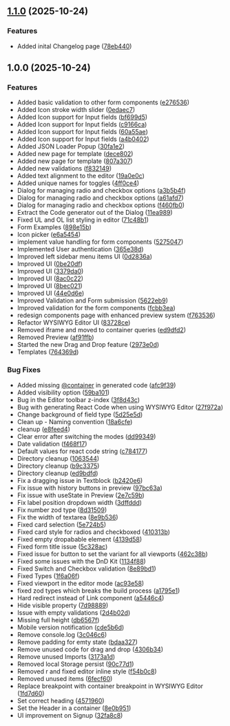 ## [1.1.0](https://github.com/iduspara/shadcn-builder/compare/v1.0.0...v1.1.0) (2025-10-24)


### Features

* Added inital Changelog page ([78eb440](https://github.com/iduspara/shadcn-builder/commit/78eb440a2a616ae0dfdac1837b514cef2594b40a))

## 1.0.0 (2025-10-24)


### Features

* Added basic validation to other form components ([e276536](https://github.com/iduspara/shadcn-builder/commit/e276536819f56523ed58a60b6f4fe80a9fdad731))
* Added Icon stroke width slider ([0edaec7](https://github.com/iduspara/shadcn-builder/commit/0edaec7672a98755c296bddfca1ad47e8b568f91))
* Added Icon support for Input fields ([bf699d5](https://github.com/iduspara/shadcn-builder/commit/bf699d50ba565b041ddcbb705152dd29bcffbe99))
* Added Icon support for Input fields ([c9166ca](https://github.com/iduspara/shadcn-builder/commit/c9166ca8c1298a13f89b722ce1c785aa7e467b97))
* Added Icon support for Input fields ([60a55ae](https://github.com/iduspara/shadcn-builder/commit/60a55ae0c16695caa30a14723e7b9449bdebc543))
* Added Icon support for Input fields ([a4b0402](https://github.com/iduspara/shadcn-builder/commit/a4b0402e133074bf3c69794208222c35f1baec67))
* Added JSON Loader Popup ([30fa1e2](https://github.com/iduspara/shadcn-builder/commit/30fa1e2df0e504d25257026c70ea46177614d69b))
* Added new page for template ([dece802](https://github.com/iduspara/shadcn-builder/commit/dece802f947eeae379881964fad2414e46580a34))
* Added new page for template ([807a307](https://github.com/iduspara/shadcn-builder/commit/807a307255f20d8c19cbe882980b54334f2f9cae))
* Added new validations ([f832149](https://github.com/iduspara/shadcn-builder/commit/f8321493ecaf68ecc1c070c7e70ea8616d32514e))
* Added text alignment to the editor ([19a0e0c](https://github.com/iduspara/shadcn-builder/commit/19a0e0c1f2d312aafad8ad0b0d804d3be59ddc41))
* Added unique names for toggles ([4ff0ce4](https://github.com/iduspara/shadcn-builder/commit/4ff0ce478d0d7a540da8da74c4d7f256090143a4))
* Dialog for managing radio and checkbox options ([a3b5b4f](https://github.com/iduspara/shadcn-builder/commit/a3b5b4fbe5a777aa18135bcf92f948823bab6146))
* Dialog for managing radio and checkbox options ([a61afd7](https://github.com/iduspara/shadcn-builder/commit/a61afd7218d91aa218f5bdb70ec243a3d218aae4))
* Dialog for managing radio and checkbox options ([f460fb0](https://github.com/iduspara/shadcn-builder/commit/f460fb0c1f84ae2d79f46b98432031b3dc0ed330))
* Extract the Code generator out of the Dialog ([11ea989](https://github.com/iduspara/shadcn-builder/commit/11ea989b0dcbec7c4f0315ff5af8b77fb05e3ed1))
* Fixed UL and OL list styling in editor ([71c48b1](https://github.com/iduspara/shadcn-builder/commit/71c48b19becc192aa162b3559c188fffba6c53f7))
* Form Examples ([898e15b](https://github.com/iduspara/shadcn-builder/commit/898e15b5aa8b70afe8b817fdbadabb4db5968649))
* Icon picker ([e6a5454](https://github.com/iduspara/shadcn-builder/commit/e6a54545c0424cd43c1fd553de0cb331eaf3598b))
* implement value handling for form components ([5275047](https://github.com/iduspara/shadcn-builder/commit/5275047709e97ecd5bce6d15ea2859eb2cda0cd5))
* Implemented User authentication ([365e38d](https://github.com/iduspara/shadcn-builder/commit/365e38dab533b8e905a3b17635b5e7728874845b))
* Improved left sidebar menu items UI ([0d2836a](https://github.com/iduspara/shadcn-builder/commit/0d2836a64da81bed79916cd4624e86c23fdbd514))
* Improved UI ([0be20df](https://github.com/iduspara/shadcn-builder/commit/0be20dff584dc0b5c0e026bd6dfd63b59f85d4cf))
* Improved UI ([3379da0](https://github.com/iduspara/shadcn-builder/commit/3379da02b0f023272d0f1a49d0515cbe252bd40f))
* Improved UI ([8ac0c22](https://github.com/iduspara/shadcn-builder/commit/8ac0c227c38552262deef20515ed4b3ef459fc83))
* Improved UI ([8bec021](https://github.com/iduspara/shadcn-builder/commit/8bec021563fdc3c0136dccef36b46535ca4e3735))
* Improved UI ([44e0d6e](https://github.com/iduspara/shadcn-builder/commit/44e0d6e4e6cfc514f5d947aa9011cf1710c28ea8))
* Improved Validation and Form submission ([5622eb9](https://github.com/iduspara/shadcn-builder/commit/5622eb97eb62f70073a2666a62b12d3a3c84b461))
* Improved validation for the form components ([fcbb3ea](https://github.com/iduspara/shadcn-builder/commit/fcbb3eaad9dedcfd2caf6e1c74e9e9cc75ccef8d))
* redesign components page with enhanced preview system ([f763536](https://github.com/iduspara/shadcn-builder/commit/f7635361be9cb3ce423e478184ec129580f34079))
* Refactor WYSIWYG Editor UI ([83728ce](https://github.com/iduspara/shadcn-builder/commit/83728cef30399c785185ccf2958e914d264f6c60))
* Removed iframe and moved to container queries ([ed9dfd2](https://github.com/iduspara/shadcn-builder/commit/ed9dfd2e90735baff9527a0051f64633ee97d02e))
* Removed Preview ([af91ffb](https://github.com/iduspara/shadcn-builder/commit/af91ffbb021fd9a1171d8eb04e6dafd219ea505a))
* Started the new Drag and Drop feature ([2973e0d](https://github.com/iduspara/shadcn-builder/commit/2973e0d93283d23942d3334e849eac03b93afe72))
* Templates ([764369d](https://github.com/iduspara/shadcn-builder/commit/764369d568e7e9d2f9a4ab3769ab37926bf589cd))


### Bug Fixes

* Added missing [@container](https://github.com/container) in generated code ([afc9f39](https://github.com/iduspara/shadcn-builder/commit/afc9f393b51f2799532999b095203481f3d02fd0))
* Added visibility option ([59ba101](https://github.com/iduspara/shadcn-builder/commit/59ba1014ffbdbfc82cf26c77dc33a9cef2e8404d))
* Bug in the Editor toolbar z-index ([3f8d43c](https://github.com/iduspara/shadcn-builder/commit/3f8d43c03966c02a01183131cccea0529efc02cc))
* Bug with generating React Code when using WYSIWYG Editor ([27f972a](https://github.com/iduspara/shadcn-builder/commit/27f972a561e5351abbf86eadc29cccb32077c54c))
* Change background of field type ([5d25e5d](https://github.com/iduspara/shadcn-builder/commit/5d25e5dacdbb40c843ff11ba9eded5367a4ac5b1))
* Clean up - Naming convention ([18a6cfe](https://github.com/iduspara/shadcn-builder/commit/18a6cfee1440df2ce2c2bc6d149a193f53bc8160))
* cleanup ([e8feed4](https://github.com/iduspara/shadcn-builder/commit/e8feed45aeb2b22a78f64405ddd2801b0dc74ad7))
* Clear error after switching the modes ([dd99349](https://github.com/iduspara/shadcn-builder/commit/dd9934943901a9ebcc04fad3c343483817a7b115))
* Date validation ([f468f17](https://github.com/iduspara/shadcn-builder/commit/f468f17da21e4e1f90071b63abd3bee883327eb9))
* Default values for react code string ([c784177](https://github.com/iduspara/shadcn-builder/commit/c7841776b22e895680394d8a22c818d9a1df706a))
* Directory cleanup ([1063544](https://github.com/iduspara/shadcn-builder/commit/1063544d38b7957077d46979efe6771262691a43))
* Directory cleanup ([b9c3375](https://github.com/iduspara/shadcn-builder/commit/b9c33757abe316683008a7dd589960bb23baefca))
* Directory cleanup ([ed9bdfd](https://github.com/iduspara/shadcn-builder/commit/ed9bdfdbd3a9feffbb47f433fe55681eabc715af))
* Fix a dragging issue in Textblock ([b2420e6](https://github.com/iduspara/shadcn-builder/commit/b2420e680f4ff0a7b8766f5fce3bdc7ebe4d8943))
* Fix issue with history buttons in preview ([97bc63a](https://github.com/iduspara/shadcn-builder/commit/97bc63a9380d0062d862c08fd320a8bbab8e71ea))
* Fix issue with useState in Preview ([2e7c59b](https://github.com/iduspara/shadcn-builder/commit/2e7c59b724142c42099c3caba2ddec1782548d2c))
* Fix label position dropdown width ([3dffddd](https://github.com/iduspara/shadcn-builder/commit/3dffdddbf6066d58136c037cf4b3f044466a747a))
* Fix number zod type ([8d31509](https://github.com/iduspara/shadcn-builder/commit/8d315098ceb656cbd00ad95eea096438dcc4d276))
* Fix the width of textarea ([8e9b536](https://github.com/iduspara/shadcn-builder/commit/8e9b536122e8c413ce284ff82b5858f8beb5d3ed))
* Fixed card selection ([5e724b5](https://github.com/iduspara/shadcn-builder/commit/5e724b580ee352523c4de3dfc0d96e26af30f2f3))
* Fixed card style for radios and checkboxed ([410313b](https://github.com/iduspara/shadcn-builder/commit/410313b88646869d61a3f2b99aebc04746729d2c))
* Fixed empty dropabable element ([4139d58](https://github.com/iduspara/shadcn-builder/commit/4139d58ca1c2ec44e9f784888279975157578632))
* Fixed form title issue ([5c328ac](https://github.com/iduspara/shadcn-builder/commit/5c328ac8a5d80590c13bab07724b36abeb87d3ca))
* Fixed issue for button to set the variant for all viewports ([462c38b](https://github.com/iduspara/shadcn-builder/commit/462c38b8c2f0568f235132bd7bd604dbf36650fd))
* Fixed some issues with the DnD Kit ([1134f88](https://github.com/iduspara/shadcn-builder/commit/1134f882de8321694fe9b7c700ed6e06255d0119))
* Fixed Switch and Checkbox validation ([8e89bd1](https://github.com/iduspara/shadcn-builder/commit/8e89bd16d95dabc1b5ff9b9b12a8bc1a121b3f32))
* Fixed Types ([1f6a06f](https://github.com/iduspara/shadcn-builder/commit/1f6a06f6af40b2913f3fc87a564e6b7c283cd57a))
* Fixed viewport in the editor mode ([ac93e58](https://github.com/iduspara/shadcn-builder/commit/ac93e5875fee2be499e0525a733c43670851096f))
* fixed zod types which breaks the build process ([a1795e1](https://github.com/iduspara/shadcn-builder/commit/a1795e178ecaa7931ede793a09ad43de776c8384))
* Hard redirect instead of Link component ([a5446c4](https://github.com/iduspara/shadcn-builder/commit/a5446c45325c47e90573cbc385055d5392207e65))
* Hide visible property ([7d98889](https://github.com/iduspara/shadcn-builder/commit/7d988892da6ebb793c1943dd01c3e3910175ae92))
* Issue with empty validations ([2d4b02d](https://github.com/iduspara/shadcn-builder/commit/2d4b02d120e2ad3d9de7ffa18038eaad0656493f))
* Missing full height ([db6567f](https://github.com/iduspara/shadcn-builder/commit/db6567f344dc42dfe1153af5b1653201101eb735))
* Mobile version notification ([cde5b6d](https://github.com/iduspara/shadcn-builder/commit/cde5b6dc8d37281e45a3f29165f294792822264a))
* Remove console.log ([3c046c6](https://github.com/iduspara/shadcn-builder/commit/3c046c665dcf995ac6970dc8abc71f8c1ebfe4b7))
* Remove padding for emty state ([bdaa327](https://github.com/iduspara/shadcn-builder/commit/bdaa327aeaddba64f127c74e7077c51d07f41c6e))
* Remove unused code for drag and drop ([4306b34](https://github.com/iduspara/shadcn-builder/commit/4306b34fab18aba75e1d4dcf4657ecf14eac7fbb))
* Remove unused Imports ([3173a1d](https://github.com/iduspara/shadcn-builder/commit/3173a1dff828f714696f39b8252b64b95d2d39c9))
* Removed local Storage persist ([90c77d1](https://github.com/iduspara/shadcn-builder/commit/90c77d128a52de98c596750b814ce568c44cab11))
* Removed r and fixed editor inline style ([f54b0c8](https://github.com/iduspara/shadcn-builder/commit/f54b0c85472b9e817d96444267d3f4fd1222624f))
* Removed unused items ([6fecf60](https://github.com/iduspara/shadcn-builder/commit/6fecf60cbb577728ba7599b96df82de953cfbfad))
* Replace breakpoint with container breakpoint in WYSIWYG Editor ([1fd7d60](https://github.com/iduspara/shadcn-builder/commit/1fd7d608d8e963f7026791ddf34d660a6855eeb3))
* Set correct heading ([4571960](https://github.com/iduspara/shadcn-builder/commit/45719605475a39ab8464906f1a030e5ccc3fa95e))
* Set the Header in a container ([8e0b951](https://github.com/iduspara/shadcn-builder/commit/8e0b951fbdee66c5752b47fb0aad45571066cecd))
* UI improvement on Signup ([32fa8c8](https://github.com/iduspara/shadcn-builder/commit/32fa8c8f56e1b4c4493b32043ffbd3cf7b1e72c3))
